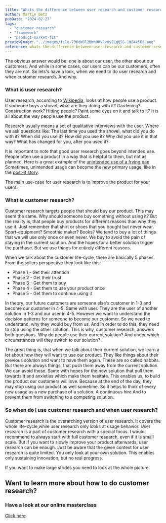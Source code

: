 ```yaml
---
title: "Whats the difference between user research and customer research?"
author: Martin Betz
pubDate: "2024-02-27"
tags:
  - "customer-research"
  - "framework"
  - "product-market-fit"
previewImage: "../images/file-736dWJl2BWhORVJvHy8LqQ5G-1024x585.png"
reference: whats-the-difference-between-user-research-and-customer-research
---
```


The obvious answer would be: one is about our user, the other about our customers. And while in some cases, our users can be our customers, often they are not. So lets's have a look, when we need to do user research and when customer research. And why.

### What is user research?

User research, according to [Wikipedia](https://en.wikipedia.org/wiki/User_research), looks at how people use a product. If someone buys a shovel, what are they doing with it? Gardening? Construction work? Hitting people? Paint some eyes on it and talk to it? It is all about the way people use the product.

Research usually means a set of qualitative interviews with the user. Where we ask questions like: The last time you used the shovel, what did you do with it? When did you use it? How did you use it? Why did you use it in that way? What has changed for you, after you used it?

It is important to note that good user research goes beyond intended use. People often use a product in a way that is helpful to them, but not as planned. Here is a great example of the [unintended use of a frying pan](https://www.youtube.com/watch?v=HA3SuHtCWo0&ab_channel=StoryfulViral). Sometimes, unintended usage can become the new primary usage, like in the [post-it story](https://www.post-it.com/3M/en_US/post-it/contact-us/about-us/).

The main use-case for user research is to improve the product for your users.

### What is customer research?

Customer research targets people that should buy our product. This may seem the same. Why should someone buy something without using it? But the reality is, that people buy products for different reasons than why they use it. Just remember that shirt or shoes that you bought but never wear. Sport-equipment? Smoothie maker? Books? We tend to buy a lot of things that we will use only once or even never. We buy to avoid the pain of staying in the current solution. And the hopes for a better solution trigger the purchase. But we use things for entirely different reasons.

When we talk about the customer life-cycle, there are basically 5 phases. From the sellers perspective they look like this:

- Phase 1 - Get their attention
- Phase 2 - Get their trust
- Phase 3 - Get them to buy
- Phase 4 - Get them to use your product once
- Phase 5 - Get them to continue using it

In theory, our future customers are someone else's customer in 1-3 and become our customer in 4-5. Same with user. They are the user of another solution in 1-3 and our user in 4-5. However we want to understand the decision patterns for someone to become our customer. So we need to understand, why they would buy from us. And in order to do this, they need to stop using the other solution. This is why, customer research, answers both questions. Why do people use their current solution? And under which circumstances will they switch to our solution?

The great thing is, that when we talk about their current solution, we learn a lot about how they will want to use our product. They like things about their previous solution and want to have them again. These are so called habbits. But there are always things, that push them away from the current solution. We can avoid those. Same with hopes for the new solution that pull them towards it and anxieties which make them hesitate. This enables us, to build the product our customers will love. Because at the end of the day, they may stop using our product as well sometime. So it helps to think of every new usage as a new purchase of a solution. A continuous hire.And to prevent them from switching to a competing solution. 

### So when do I use customer research and when user research?

Customer research is the overarching version of user research. It covers the whole life-cycle,while user research only looks at usage behavior. User research is a part of customer research with a special focus. I would recommend to always start with full customer research, even if it is small scale. But if you want to slowly improve your product afterwards, user research can be enough. Just be aware that the given context for user research is quite limited. You only look at your own solution. This enables only sustaining innovation, but no real progress. 

If you want to make large strides you need to look at the whole picture.



## Want to learn more about how to do customer research?

### Have a look at our online masterclass

[Click here](/services/mastering-jobs-to-be-done-online-workshop/)
